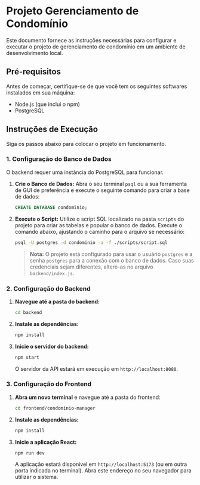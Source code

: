 # Projeto Gerenciamento de Condomínio

Este documento fornece as instruções necessárias para configurar e executar o projeto de gerenciamento de condomínio em um ambiente de desenvolvimento local.

## Pré-requisitos

Antes de começar, certifique-se de que você tem os seguintes softwares instalados em sua máquina:
* Node.js (que inclui o npm)
* PostgreSQL

## Instruções de Execução

Siga os passos abaixo para colocar o projeto em funcionamento.

### 1. Configuração do Banco de Dados

O backend requer uma instância do PostgreSQL para funcionar.

1.  **Crie o Banco de Dados:**
    Abra o seu terminal `psql` ou a sua ferramenta de GUI de preferência e execute o seguinte comando para criar a base de dados:
    ```sql
    CREATE DATABASE condominio;
    ```

2.  **Execute o Script:**
    Utilize o script SQL localizado na pasta `scripts` do projeto para criar as tabelas e popular o banco de dados. Execute o comando abaixo, ajustando o caminho para o arquivo se necessário:
    ```bash
    psql -U postgres -d condominio -a -f ./scripts/script.sql
    ```
    > **Nota:** O projeto está configurado para usar o usuário `postgres` e a senha `postgres` para a conexão com o banco de dados. Caso suas credenciais sejam diferentes, altere-as no arquivo `backend/index.js`.

### 2. Configuração do Backend

1.  **Navegue até a pasta do backend:**
    ```bash
    cd backend
    ```

2.  **Instale as dependências:**
    ```bash
    npm install
    ```

3.  **Inicie o servidor do backend:**
    ```bash
    npm start
    ```
    O servidor da API estará em execução em `http://localhost:8080`.

### 3. Configuração do Frontend

1.  **Abra um novo terminal** e navegue até a pasta do frontend:
    ```bash
    cd frontend/condominio-manager
    ```

2.  **Instale as dependências:**
    ```bash
    npm install
    ```

3.  **Inicie a aplicação React:**
    ```bash
    npm run dev
    ```
    A aplicação estará disponível em `http://localhost:5173` (ou em outra porta indicada no terminal). Abra este endereço no seu navegador para utilizar o sistema.